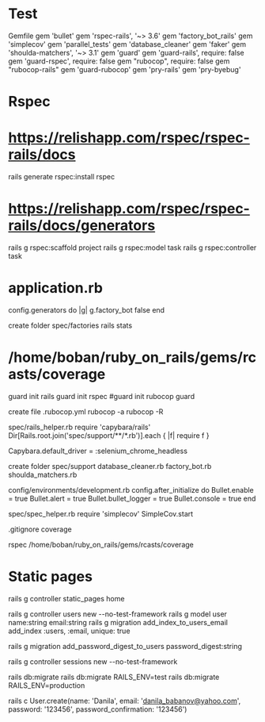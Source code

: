# Test
Gemfile
  gem 'bullet'
  gem 'rspec-rails', '~> 3.6'
  gem 'factory_bot_rails'
  gem 'simplecov'
  gem 'parallel_tests'
  gem 'database_cleaner'
  gem 'faker'
  gem 'shoulda-matchers', '~> 3.1'
  gem 'guard'
  gem 'guard-rails', require: false
  gem 'guard-rspec', require: false
  gem "rubocop", require: false
  gem "rubocop-rails"
  gem 'guard-rubocop'
  gem 'pry-rails'
  gem 'pry-byebug'

# Rspec
# https://relishapp.com/rspec/rspec-rails/docs
rails generate rspec:install
rspec

# https://relishapp.com/rspec/rspec-rails/docs/generators
rails g rspec:scaffold project
rails g rspec:model task
rails g rspec:controller task

# application.rb
config.generators do |g|
  g.factory_bot false
end

create folder spec/factories
rails stats
# /home/boban/ruby_on_rails/gems/rcasts/coverage

guard init rails
guard init rspec
#guard init rubocop
guard

create file .rubocop.yml
rubocop -a
rubocop -R

spec/rails_helper.rb
require 'capybara/rails'
Dir[Rails.root.join('spec/support/**/*.rb')].each { |f| require f }

Capybara.default_driver = :selenium_chrome_headless


create folder spec/support
database_cleaner.rb
factory_bot.rb
shoulda_matchers.rb

config/environments/development.rb
  config.after_initialize do
    Bullet.enable = true
    Bullet.alert = true
    Bullet.bullet_logger = true
    Bullet.console = true
  end

spec/spec_helper.rb
require 'simplecov'
SimpleCov.start

.gitignore
coverage

rspec
/home/boban/ruby_on_rails/gems/rcasts/coverage

# Static pages
rails g controller static_pages home

rails g controller users new --no-test-framework
rails g model user name:string email:string
rails g migration add_index_to_users_email
add_index :users, :email, unique: true

rails g migration add_password_digest_to_users password_digest:string

rails g controller sessions new --no-test-framework

rails db:migrate
rails db:migrate RAILS_ENV=test
rails db:migrate RAILS_ENV=production

rails c
User.create(name: 'Danila', email: 'danila_babanov@yahoo.com', password: '123456', password_confirmation: '123456')
